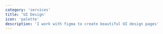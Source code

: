 ```yaml
---
category: 'services'
title: 'UI Design'
icon: 'palette'
description: 'I work with figma to create beautiful UI design pages'
---
```

